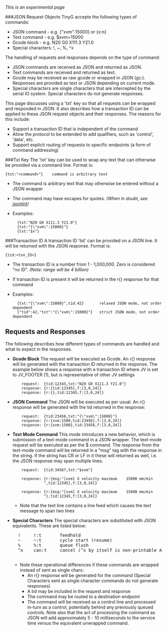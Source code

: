 _This is an experimental page_

###JSON Request Objects
TinyG accepts the following types of commands:

- JSON command - e.g. {"xvm":15000} or {x:n}
- Text command - e.g. $xvm=15000
- Gcode block - e.g. N20 G0 X111.3 Y21.0
- Special characters:  !, ~, %, ^x

The handling of requests and responses depends on the type of command:
- JSON commands are received as JSON and returned as JSON. 
- Text commands are received and returned as text. 
- Gcode may be received as raw gcode or wrapped in JSON (gc:). Responses are provided as text or JSON depending on current mode.
- Special characters are single characters that are intercepted by the serial IO system. Special characters do not generate responses.  

This page discusses using a 'txt' key so that all requests can be wrapped and responded in JSON. It also describes how a transaction ID can be applied to these JSON request objects and their responses. The reasons for this include:

- Support a transaction ID that is independent of the command
- Allow the protocol to be extended to add qualifiers, such as 'control', 'data', etc.
- Support explicit routing of requests to specific endpoints (a form of command addressing)

###Txt Key
The 'txt' key can be used to wrap any text that can otherwise be provided via a command line. Format is:

    {txt:"<command>"}    command is arbitrary text

  - The command is arbitrary text that may otherwise be entered without a JSON wrapper
  - The command may have escapes for quotes. _(When in doubt, see [jsonlint](http://jsonlint.org/))_
  - Examples:

          {txt:"N20 G0 X111.3 Y21.0"}
          {txt:"{\"xvm\":15000}"}
          {txt:"$x"}

###Transaction ID
A transaction ID 'tid' can be provided on a JSON line. It will be returned with the JSON response. Format is:

    {tid:<txn_ID>}

  - The transaction ID is a number from 1 - 1,000,000. Zero is considered "no ID". _(Note: range will be 4 billion)_
  - If transaction ID is present it will be returned in the r{} response for that command
  - Examples:

          {txt:"{\"xvm\":15000}",tid:42}       relaxed JSON mode, not order dependent
          {"tid":42,"txt":"{\"xvm\":15000}"}   strict JSON mode, not order dependent

## Requests and Responses
The following describes how different types of commands are handled and what to expect in the responses.

- **Gcode Block**
The request will be executed as Gcode. An r{} response will be generated with the transaction ID returned in the response. The example below shows a response with e transaction ID where JV is set to JV_FOOTER (1), but is representative of other JV settings

          request:  {tid:12345,txt:"N20 G0 X111.3 Y21.0"}
          response: {r:{tid:12345},f:[3,0,24]}
          response: {r:{},tid:12345,f:[3,0,24]}

- **JSON Command** The JSON will be executed as per usual. An r{} response will be generated with the tid returned in the response:

          request:  {tid:23456,txt:"{\"xvm\":15000}"}
          response: {r:{xvm:1500,tid:23456},f:[3,0,24]}
          response: {r:{xvm:1500},tid:23456,f:[3,0,24]}

- **Text Mode Command**  This mode introduces a new behavior, which is submission of a text-mode command in a JSON wrapper. The text-mode request will be executed as per the $ command. The response from the text-mode command will be returned in a "msg" tag with the response in the string. If the string has CR or LF in it these will returned as well, i.e. the JSON response may span multiple lines.

          request:  {tid:34567,txt:"$xvm"}

          response: {r:{msg:"[xvm] X velocity maximum    15000 mm/min
                    ",tid:12345},f:[3,0,24]}

          response: {r:{msg:"[xvm] X velocity maximum    15000 mm/min
                    "},tid:12345,f:[3,0,24]}

  - Note that the text line contains a line feed which causes the text message to span two lines 

- **Special Characters** The special characters are substituted with JSON equivalents. These are listed below:

    <pre>
    !     !:t       feedhold
    ~     ~:t       cycle start (resume)
    %     %:t       queue flush
    ^x    can:t     cancel (^x by itself is non-printable ASCII)
    </pre>

  - Note these operational differences if these commands are wrapped instead of sent as single chars:
    - An r{} response will be generated for the command (Special Characters sent as single character commands do not generate responses)
    - A tid may be included in the request and response
    - The command may be routed to a destination endpoint
    - The command will be received as a control line and processed in-turn as a control, potentially behind any previously queued controls. Note also that the act of processing the command as JSON will add approximately 5 - 10 milliseconds to the service time versus the equivalent unwrapped command.